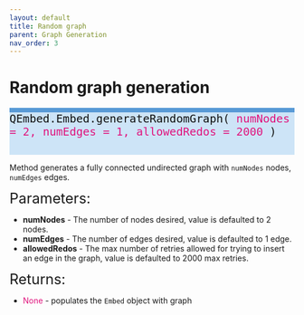 ```yaml
---
layout: default
title: Random graph
parent: Graph Generation
nav_order: 3
---
```


# Random graph generation

<p style="text-align: left;">
<span style="display: block; color: #111111; background-color: #cde4f7; border-top: 8px solid; border-top-color: #599ad6; font-family: Monospace; font-size: 1.4em; height: 75px;">
	QEmbed.Embed.generateRandomGraph(
	<span style = "color: #e0147d;"> numNodes = 2, numEdges = 1, allowedRedos = 2000 </span>
	)
</span>
</p>

Method generates a fully connected undirected graph with `numNodes` nodes, `numEdges` edges. 

<span style="font-size:1.8em;">Parameters:</span>
* **numNodes** - The number of nodes desired, value is defaulted to 2 nodes.
* **numEdges** - The number of edges desired, value is defaulted to 1 edge.
* **allowedRedos** - The max number of retries allowed for trying to insert an edge in the graph, value is defaulted to 2000 max retries.

<span style="font-size:1.8em;">Returns:</span>
* <span style = "color: #e0147d"> None </span> - populates the `Embed` object with graph
